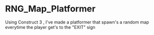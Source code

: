 # RNG_Map_Platformer
 Using Construct 3 , I've made a platformer that spawn's a random map everytime the player get's to the "EXIT" sign
